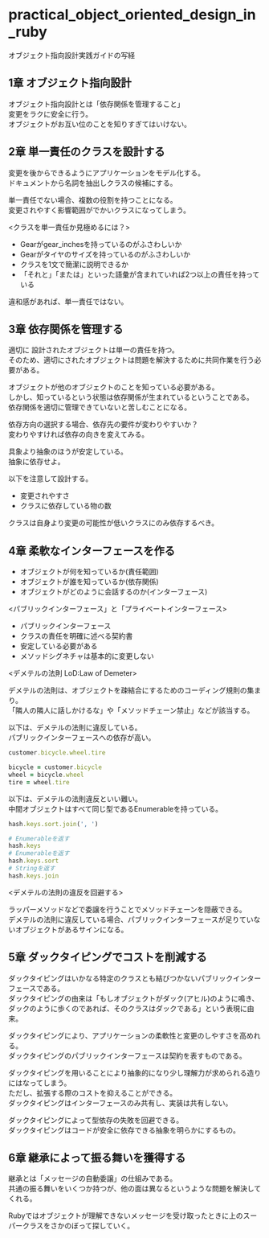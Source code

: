 # practical_object_oriented_design_in_ruby
オブジェクト指向設計実践ガイドの写経

## 1章 オブジェクト指向設計

オブジェクト指向設計とは「依存関係を管理すること」  
変更をラクに安全に行う。  
オブジェクトがお互い位のことを知りすぎてはいけない。  

## 2章 単一責任のクラスを設計する

変更を後からできるようにアプリケーションをモデル化する。  
ドキュメントから名詞を抽出しクラスの候補にする。  

単一責任でない場合、複数の役割を持つことになる。  
変更されやすく影響範囲がでかいクラスになってしまう。  

<クラスを単一責任か見極めるには？>  

* Gearがgear_inchesを持っているのがふさわしいか
* Gearがタイヤのサイズを持っているのがふさわしいか
* クラスを1文で簡潔に説明できるか
 * 「それと」「または」といった語彙が含まれていれば2つ以上の責任を持っている

違和感があれば、単一責任ではない。  

## 3章 依存関係を管理する

適切に 設計されたオブジェクトは単一の責任を持つ。  
そのため、適切にされたオブジェクトは問題を解決するために共同作業を行う必要がある。  

オブジェクトが他のオブジェクトのことを知っている必要がある。  
しかし、知っているという状態は依存関係が生まれているということである。  
依存関係を適切に管理できていないと苦しむことになる。  

依存方向の選択する場合、依存先の要件が変わりやすいか？  
変わりやすければ依存の向きを変えてみる。  

具象より抽象のほうが安定している。  
抽象に依存せよ。  

以下を注意して設計する。  

* 変更されやすさ
* クラスに依存している物の数

クラスは自身より変更の可能性が低いクラスにのみ依存するべき。  

## 4章 柔軟なインターフェースを作る

* オブジェクトが何を知っているか(責任範囲)
* オブジェクトが誰を知っているか(依存関係)
* オブジェクトがどのように会話するのか(インターフェース)

<パブリックインターフェース」と「プライベートインターフェース>  

* パブリックインターフェース
 * クラスの責任を明確に述べる契約書
 * 安定している必要がある
 * メソッドシグネチャは基本的に変更しない

<デメテルの法則 LoD:Law of Demeter>  

デメテルの法則は、オブジェクトを疎結合にするためのコーディング規則の集まり。  
「隣人の隣人に話しかけるな」や「メソッドチェーン禁止」などが該当する。  


以下は、デメテルの法則に違反している。  
パブリックインターフェースへの依存が高い。  

```ruby
customer.bicycle.wheel.tire

bicycle = customer.bicycle
wheel = bicycle.wheel
tire = wheel.tire
```


以下は、デメテルの法則違反といい難い。  
中間オブジェクトはすべて同じ型であるEnumerableを持っている。  

```ruby
hash.keys.sort.join(', ')

# Enumerableを返す
hash.keys
# Enumerableを返す
hash.keys.sort
# Stringを返す
hash.keys.join
```

<デメテルの法則の違反を回避する>  

ラッパーメソッドなどで委譲を行うことでメソッドチェーンを隠蔽できる。  
デメテルの法則に違反している場合、パブリックインターフェースが足りていないオブジェクトがあるサインになる。  

## 5章 ダックタイピングでコストを削減する

ダックタイピングはいかなる特定のクラスとも結びつかないパブリックインターフェースである。  
ダックタイピングの由来は「もしオブジェクトがダック(アヒル)のように鳴き、ダックのように歩くのであれば、そのクラスはダックである」という表現に由来。  

ダックタイピングにより、アプリケーションの柔軟性と変更のしやすさを高めれる。  
ダックタイピングのパブリックインターフェースは契約を表すものである。  

ダックタイピングを用いることにより抽象的になり少し理解力が求められる造りにはなってしまう。  
ただし、拡張する際のコストを抑えることができる。  
ダックタイピングはインターフェースのみ共有し、実装は共有しない。  

ダックタイピングによって型依存の失敗を回避できる。  
ダックタイピングはコードが安全に依存できる抽象を明らかにするもの。  

## 6章 継承によって振る舞いを獲得する

継承とは「メッセージの自動委譲」の仕組みである。  
共通の振る舞いをいくつか持つが、他の面は異なるというような問題を解決してくれる。  

Rubyではオブジェクトが理解できないメッセージを受け取ったときに上のスーパークラスをさかのぼって探していく。  

